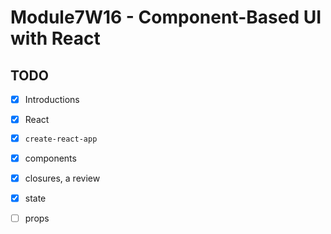 # Module7W16 - Component-Based UI with React

## TODO
- [x] Introductions
- [x] React
- [x] `create-react-app`
- [x] components
- [x] closures, a review
- [x] state
- [ ] props


